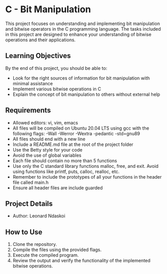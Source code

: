 # C - Bit Manipulation

This project focuses on understanding and implementing bit manipulation and bitwise operators in the C programming language. The tasks included in this project are designed to enhance your understanding of bitwise operations and their applications.

## Learning Objectives

By the end of this project, you should be able to:

- Look for the right sources of information for bit manipulation with minimal assistance
- Implement various bitwise operations in C
- Explain the concept of bit manipulation to others without external help

## Requirements

- Allowed editors: vi, vim, emacs
- All files will be compiled on Ubuntu 20.04 LTS using gcc with the following flags: -Wall -Werror -Wextra -pedantic -std=gnu89
- All files should end with a new line
- Include a README.md file at the root of the project folder
- Use the Betty style for your code
- Avoid the use of global variables
- Each file should contain no more than 5 functions
- Use only the C standard library functions malloc, free, and exit. Avoid using functions like printf, puts, calloc, realloc, etc.
- Remember to include the prototypes of all your functions in the header file called main.h
- Ensure all header files are include guarded

## Project Details

- Author: Leonard Ndaskoi

## How to Use

1. Clone the repository.
2. Compile the files using the provided flags.
3. Execute the compiled program.
4. Review the output and verify the functionality of the implemented bitwise operations.
